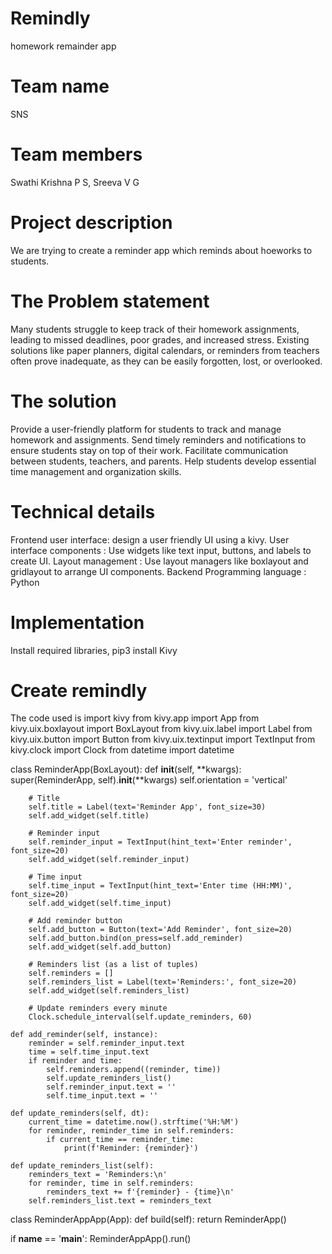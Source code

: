 # Remindly
homework remainder app
# Team name
SNS
# Team members
Swathi Krishna P S,
Sreeva V G
# Project description
We are trying to create a reminder app which reminds about hoeworks to students.
# The Problem statement
Many students struggle to keep track of their homework assignments, leading to missed deadlines, poor grades, and increased stress. Existing solutions like paper planners, digital calendars, or reminders from teachers often prove inadequate, as they can be easily forgotten, lost, or overlooked.
# The solution
Provide a user-friendly platform for students to track and manage homework and assignments.
 Send timely reminders and notifications to ensure students stay on top of their work.
 Facilitate communication between students, teachers, and parents.
 Help students develop essential time management and organization skills.
# Technical details
 Frontend 
 user interface: design a user friendly UI using a kivy.
 User interface components : Use widgets like text input, buttons, and labels to create UI.
 Layout management : Use layout managers like boxlayout and gridlayout to arrange UI components.
 Backend
 Programming language : Python
 # Implementation
 Install required libraries, 
 pip3 install Kivy
 # Create remindly
 The code used is 
import kivy
from kivy.app import App
from kivy.uix.boxlayout import BoxLayout
from kivy.uix.label import Label
from kivy.uix.button import Button
from kivy.uix.textinput import TextInput
from kivy.clock import Clock
from datetime import datetime

class ReminderApp(BoxLayout):
    def __init__(self, **kwargs):
        super(ReminderApp, self).__init__(**kwargs)
        self.orientation = 'vertical'

        # Title
        self.title = Label(text='Reminder App', font_size=30)
        self.add_widget(self.title)

        # Reminder input
        self.reminder_input = TextInput(hint_text='Enter reminder', font_size=20)
        self.add_widget(self.reminder_input)

        # Time input
        self.time_input = TextInput(hint_text='Enter time (HH:MM)', font_size=20)
        self.add_widget(self.time_input)

        # Add reminder button
        self.add_button = Button(text='Add Reminder', font_size=20)
        self.add_button.bind(on_press=self.add_reminder)
        self.add_widget(self.add_button)

        # Reminders list (as a list of tuples)
        self.reminders = []
        self.reminders_list = Label(text='Reminders:', font_size=20)
        self.add_widget(self.reminders_list)

        # Update reminders every minute
        Clock.schedule_interval(self.update_reminders, 60)

    def add_reminder(self, instance):
        reminder = self.reminder_input.text
        time = self.time_input.text
        if reminder and time:
            self.reminders.append((reminder, time))
            self.update_reminders_list()
            self.reminder_input.text = ''
            self.time_input.text = ''

    def update_reminders(self, dt):
        current_time = datetime.now().strftime('%H:%M')
        for reminder, reminder_time in self.reminders:
            if current_time == reminder_time:
                print(f'Reminder: {reminder}')

    def update_reminders_list(self):
        reminders_text = 'Reminders:\n'
        for reminder, time in self.reminders:
            reminders_text += f'{reminder} - {time}\n'
        self.reminders_list.text = reminders_text

class ReminderAppApp(App):
    def build(self):
        return ReminderApp()

if __name__ == '__main__':
    ReminderAppApp().run()

